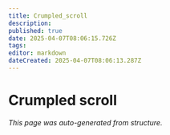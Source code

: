 ```yaml
---
title: Crumpled_scroll
description: 
published: true
date: 2025-04-07T08:06:15.726Z
tags: 
editor: markdown
dateCreated: 2025-04-07T08:06:13.287Z
---
```


# Crumpled scroll

*This page was auto-generated from structure.*
